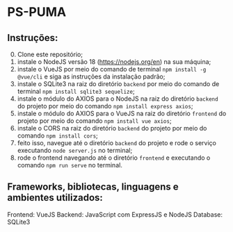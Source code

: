# PS-PUMA

## Instruções:

0. Clone este repositório;
1. instale o NodeJS versão 18 (https://nodejs.org/en) na sua máquina;
2. instale o VueJS por meio do comando de terminal `npm install -g @vue/cli` e siga as instruções da instalação padrão;
3. instale o SQLite3 na raiz do diretório `backend` por meio do comando de terminal `npm install sqlite3 sequelize`;
4. instale o módulo do AXIOS para o NodeJS na raiz do diretório `backend` do projeto por meio do comando `npm install express axios`;
5. instale o módulo do AXIOS para o VueJS na raiz do diretório `frontend` do projeto por meio do comando `npm install vue axios`;
6. instale o CORS na raiz do diretório `backend` do projeto por meio do comando `npm install cors`;
7. feito isso, navegue até o diretório `backend` do projeto e rode o serviço executando `node server.js` no terminal;
8. rode o frontend navegando até o diretório `frontend` e executando o comando `npm run serve` no terminal.

## Frameworks, bibliotecas, linguagens e ambientes utilizados:

Frontend: VueJS
Backend: JavaScript com ExpressJS e NodeJS
Database: SQLite3
